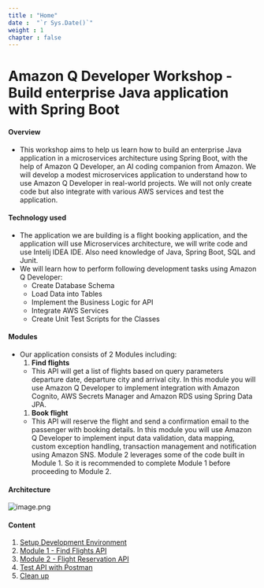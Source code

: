 ```yaml
---
title : "Home"
date :  "`r Sys.Date()`" 
weight : 1 
chapter : false
---
```


# Amazon Q Developer Workshop - Build enterprise Java application with Spring Boot

#### Overview
- This workshop aims to help us learn how to build an enterprise Java application in a microservices architecture using Spring Boot, with the help of Amazon Q Developer, an AI coding companion from Amazon. We will develop a modest microservices application to understand how to use Amazon Q Developer in real-world projects. We will not only create code but also integrate with various AWS services and test the application.

#### Technology used
- The application we are building is a flight booking application, and the application will use Microservices architecture, we will write code and use Intelij IDEA IDE. Also need knowledge of Java, Spring Boot, SQL and Junit.
- We will learn how to perform following development tasks using Amazon Q Developer:
    - Create Database Schema
    - Load Data into Tables
    - Implement the Business Logic for API
    - Integrate AWS Services
    - Create Unit Test Scripts for the Classes
#### Modules

- Our application consists of 2 Modules including:
    1. **Find flights**
    - This API will get a list of flights based on query parameters departure date, departure city and arrival city. In this module you will use Amazon Q Developer to implement integration with Amazon Cognito, AWS Secrets Manager and Amazon RDS using Spring Data JPA.
    1. **Book flight**
    - This API will reserve the flight and send a confirmation email to the passenger with booking details. In this module you will use Amazon Q Developer to implement input data validation, data mapping, custom exception handling, transaction management and notification using Amazon SNS. Module 2 leverages some of the code built in Module 1. So it is recommended to complete Module 1 before proceeding to Module 2.
  
#### Architecture
![image.png](/images/Kientruc/image.png)
#### Content

1. [Setup Development Environment](1-config-environment/)
2. [Module 1 - Find Flights API](2-module-1-find-flights-api/)
3. [Module 2 - Flight Reservation API](3-module-2-flight-reservation-api/)
4. [Test API with Postman](4-testing-api-with-postman/)
5. [Clean up](5-clean-up/)